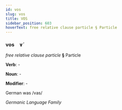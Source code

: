 ```yaml
---
id: vos
slug: vos
title: VOS
sidebar_position: 603
hoverText: free relative clause particle § Particle
---
```


### vos&emsp;<span kind="abugida">ɤ́</span>

*free relative clause particle* **§** Particle

**Verb**: -

**Noun**: -

**Modifier**: -

German was /vas/

*Germanic Language Family*